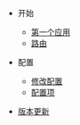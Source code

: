 - 开始
  - [第一个应用](quickstart.md)
  - [路由](routing.md)

- 配置
  - [修改配置](configuration_load.md)
  - [配置项](configuration.md)

- [版本更新](changelog.md)
